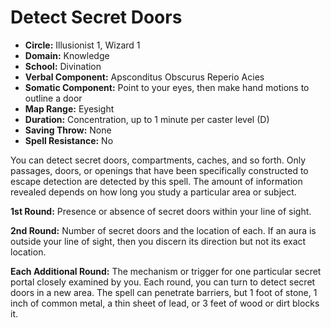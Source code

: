 # Detect Secret Doors

- **Circle:** Illusionist 1, Wizard 1
- **Domain:** Knowledge
- **School:** Divination
- **Verbal Component:** Apsconditus Obscurus Reperio Acies
- **Somatic Component:** Point to your eyes, then make hand motions to outline a door
- **Map Range:** Eyesight
- **Duration:** Concentration, up to 1 minute per caster level (D)
- **Saving Throw:** None
- **Spell Resistance:** No

You can detect secret doors, compartments, caches, and so forth. Only passages, doors, or openings that have been specifically constructed to escape detection are detected by this spell. The amount of information revealed depends on how long you study a particular area or subject.

**1st Round:** Presence or absence of secret doors within your line of sight.

**2nd Round:** Number of secret doors and the location of each. If an aura is outside your line of sight, then you discern its direction but not its exact location.

**Each Additional Round:** The mechanism or trigger for one particular secret portal closely examined by you. Each round, you can turn to detect secret doors in a new area. The spell can penetrate barriers, but 1 foot of stone, 1 inch of common metal, a thin sheet of lead, or 3 feet of wood or dirt blocks it.
